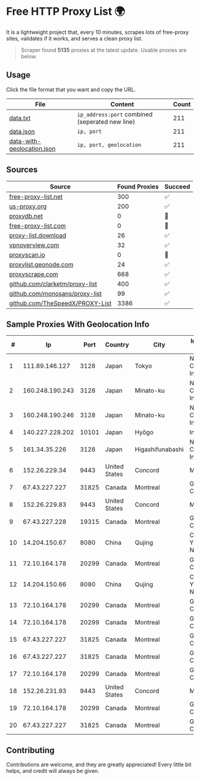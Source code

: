 
# Free HTTP Proxy List 🌍

It is a lightweight project that, every 10 minutes, scrapes lots of free-proxy sites, validates if it works, and serves a clean proxy list.


> Scraper found **5135** proxies at the latest update. Usable proxies are below.

## Usage

Click the file format that you want and copy the URL.


|File|Content|Count|
|----|-------|-----|
|[data.txt](https://raw.githubusercontent.com/themiralay/Proxy-List-World/master/data.txt)|`ip_address:port` combined (seperated new line)|211|
|[data.json](https://raw.githubusercontent.com/themiralay/Proxy-List-World/master/data.json)|`ip, port`|211|
|[data-with-geolocation.json](https://raw.githubusercontent.com/themiralay/Proxy-List-World/master/data-with-geolocation.json)|`ip, port, geolocation`|211|

## Sources

|Source|Found Proxies|Succeed|
|------|-------------|-------|
|[free-proxy-list.net](https://free-proxy-list.net)|300|✅|
|[us-proxy.org](https://www.us-proxy.org)|200|✅|
|[proxydb.net](http://proxydb.net)|0|🚫|
|[free-proxy-list.com](https://free-proxy-list.com/?page=&port=&type%5B%5D=http&type%5B%5D=https&up_time=0&search=Search)|0|🚫|
|[proxy-list.download](https://www.proxy-list.download/HTTP)|26|✅|
|[vpnoverview.com](https://vpnoverview.com/privacy/anonymous-browsing/free-proxy-servers)|32|✅|
|[proxyscan.io](https://www.proxyscan.io)|0|🚫|
|[proxylist.geonode.com](https://proxylist.geonode.com/api/proxy-list?limit=300&page=1&sort_by=lastChecked&sort_type=desc&protocols=http,https)|24|✅|
|[proxyscrape.com](https://api.proxyscrape.com/v2/?request=displayproxies&protocol=http&timeout=10000&country=all&ssl=all&anonymity=all)|668|✅|
|[github.com/clarketm/proxy-list](https://raw.githubusercontent.com/clarketm/proxy-list/master/proxy-list-raw.txt)|400|✅|
|[github.com/monosans/proxy-list](https://raw.githubusercontent.com/monosans/proxy-list/main/proxies/http.txt)|99|✅|
|[github.com/TheSpeedX/PROXY-List](https://raw.githubusercontent.com/TheSpeedX/PROXY-List/master/http.txt)|3386|✅|


## Sample Proxies With Geolocation Info

|#|Ip|Port|Country|City|Internet Service Provider|
|-|--|----|-------|----|-------------------------|
|1|111.89.146.127|3128|Japan|Tokyo|NTT PC Communications, Inc.|
|2|160.248.190.243|3128|Japan|Minato-ku|NTT PC Communications, Inc.|
|3|160.248.190.246|3128|Japan|Minato-ku|NTT PC Communications, Inc.|
|4|140.227.228.202|10101|Japan|Hyōgo|InfoSphere|
|5|161.34.35.226|3128|Japan|Higashifunabashi|NTT PC Communications, Inc.|
|6|152.26.229.34|9443|United States|Concord|MCNC|
|7|67.43.227.227|31825|Canada|Montreal|GloboTech Communications|
|8|152.26.229.83|9443|United States|Concord|MCNC|
|9|67.43.227.228|19315|Canada|Montreal|GloboTech Communications|
|10|14.204.150.67|8080|China|Qujing|China Unicom Yunnan Province Network|
|11|72.10.164.178|20299|Canada|Montreal|GloboTech Communications|
|12|14.204.150.66|8080|China|Qujing|China Unicom Yunnan Province Network|
|13|72.10.164.178|20299|Canada|Montreal|GloboTech Communications|
|14|72.10.164.178|20299|Canada|Montreal|GloboTech Communications|
|15|67.43.227.227|31825|Canada|Montreal|GloboTech Communications|
|16|67.43.227.227|31825|Canada|Montreal|GloboTech Communications|
|17|72.10.164.178|20299|Canada|Montreal|GloboTech Communications|
|18|152.26.231.93|9443|United States|Concord|MCNC|
|19|72.10.164.178|20299|Canada|Montreal|GloboTech Communications|
|20|67.43.227.227|31825|Canada|Montreal|GloboTech Communications|



## Contributing

Contributions are welcome, and they are greatly appreciated! Every
little bit helps, and credit will always be given.

